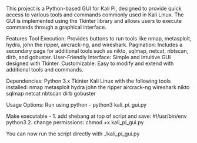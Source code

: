 This project is a Python-based GUI for Kali Pi, designed to provide quick access to various tools and commands commonly used in Kali Linux. The GUI is implemented using the Tkinter library and allows users to execute commands through a graphical interface.

Features
Tool Execution: Provides buttons to run tools like nmap, metasploit, hydra, john the ripper, aircrack-ng, and wireshark.
Pagination: Includes a secondary page for additional tools such as nikto, sqlmap, netcat, nbtscan, dirb, and gobuster.
User-Friendly Interface: Simple and intuitive GUI designed with Tkinter.
Customizable: Easy to modify and extend with additional tools and commands.

Dependencies:
Python 3.x
Tkinter
Kali Linux with the following tools installed:
nmap
metasploit
hydra
john the ripper
aircrack-ng
wireshark
nikto
sqlmap
netcat
nbtscan
dirb
gobuster

Usage Options: 
Run using python - python3 kali_pi_gui.py

Make executable - 1. add shebang at top of script and save: #!/usr/bin/env python3 
2. change permissions: chmod +x kali_pi_gui.py

You can now run the script directly with ./kali_pi_gui.py
